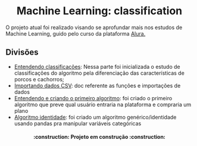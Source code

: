 <h1 align="center">  Machine Learning: classification
 </h1>

O projeto atual foi realizado visando se aprofundar mais nos estudos de Machine Learning, guido pelo curso da plataforma 
[Alura.](https://cursos.alura.com.br/course/introducao-a-machine-learning-com-classificacao)

## Divisões

- [Entendendo classificações](https://github.com/crhisangela/ML-classification/blob/main/classification/classificacao.py): Nessa parte foi inicializada o estudo de classificações do algoritmo pela diferenciação das características de porcos e cachorros;
- [Importando dados CSV](https://github.com/crhisangela/ML-classification/blob/main/classification/dados.py): doc referente as funções e importações de dados
- [Entendendo e criando o primeiro algoritmo](https://github.com/crhisangela/ML-classification/blob/main/classification/classifica_acessos.py): foi criado o primeiro algoritmo que preve qual usuário entraria na plataforma e compraria um plano
- [Algoritmo identidade](https://github.com/crhisangela/ML-classification/blob/main/classification/classifica_acessos.py): foi criado um algoritmo genérico/identidade usando pandas pra manipular variáveis categóricas



<h4 align="center"> 
    :construction:  Projeto em construção  :construction:
</h4>
